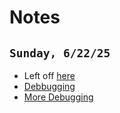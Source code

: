 # Notes

## `Sunday, 6/22/25`

- Left off [here](https://gtk-rs.org/gtk4-rs/stable/latest/book/main_event_loop.html)
- [Debbugging](https://github.com/rust-lang/rust-analyzer/issues/18535)
- [More Debugging](https://www.brycevandyk.com/debug-rust-on-windows-with-visual-studio-code-and-the-msvc-debugger/)
